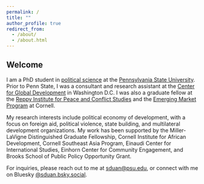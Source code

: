```yaml
---
permalink: /
title: ""
author_profile: true
redirect_from: 
  - /about/
  - /about.html
---
```

## Welcome

I am a PhD student in [political science](https://polisci.la.psu.edu/people/duan-songtao/) at the [Pennsylvania State University](https://www.psu.edu/). Prior to Penn State, I was a consultant and research assistant at the [Center for Global Development](https://www.cgdev.org/) in Washington D.C. I was also a graduate fellow at the [Reppy Institute for Peace and Conflict Studies](https://einaudi.cornell.edu/programs/reppy-institute-peace-and-conflict-studies) and the [Emerging Market Program](https://emergingmarkets.dyson.cornell.edu/smart/smart-2022-23/) at Cornell.

My research interests include political economy of development, with a focus on foreign aid, political violence, state building, and multilateral development organizations.  My work has been supported by the  Miller-LaVigne Distinguished Graduate Fellowship, Cornell Institute for African Development, Cornell Southeast Asia Program, Einaudi Center for International Studies, Einhorn Center for Community Engagement, and Brooks School of Public Policy Opportunity Grant.  

For inquiries, please reach out to me at [sduan@psu.edu](mailto:sduan@psu.edu), or connect with me on Bluesky [@sduan.bsky.social](https://bsky.app/profile/sduan.bsky.social).
